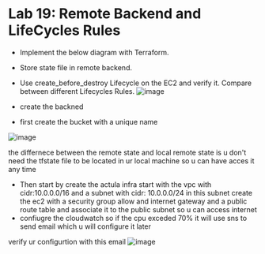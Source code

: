 # Lab 19: Remote Backend and LifeCycles Rules
- Implement the below diagram with Terraform.
-  Store state file in remote backend.
-   Use create_before_destroy Lifecycle on the EC2 and verify it. Compare between different Lifecycles Rules.
![image](https://github.com/user-attachments/assets/3bc8a3df-dc26-41c3-9a5f-268853e1a2c6)

- create the backned
- first create the bucket with a unique name

![image](https://github.com/user-attachments/assets/473e9f36-e0d0-45b6-b6a9-73c4a484e5e8)

the differnece between the remote state and local remote state is u don't need the tfstate file to be located in ur local machine so u can have acces it any time

- Then start by create the actula infra start with the vpc
with cidr:10.0.0.0/16
and a subnet with cidr: 10.0.0.0/24
in this subnet create the ec2 with a security group allow and internet gateway and a public route table and associate it to the public subnet so u can access internet
- confiugre the cloudwatch so if the cpu exceded 70% it will use sns to send email which u will configure it later

verify ur configurtion with this email 
![image](https://github.com/user-attachments/assets/500b1935-ac5c-4310-bfd0-cd933b331dae)
